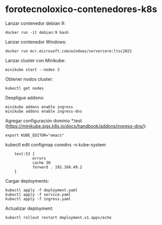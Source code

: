 # forotecnoloxico-contenedores-k8s

Lanzar contenedor debian 9:
```
docker run -it debian:9 bash
```

Lanzar contenedor Windows:
```
docker run mcr.microsoft.com/windows/servercore:ltsc2022
```

Lanzar cluster con Minikube:
```
minikube start --nodes 3
```

Obtener nodos cluster:
```
kubectl get nodes
```

Despligue addons:
```
minikube addons enable ingress
minikube addons enable ingress-dns
```
Agregar configuración dominio *.test (https://minikube.sigs.k8s.io/docs/handbook/addons/ingress-dns/):
```
export KUBE_EDITOR="emacs" 
```
kubectl edit configmap coredns -n kube-system
```
    test:53 {
            errors
            cache 30
            forward . 192.168.49.2
    }
```
Cargar deployments:
```
kubectl apply -f deployment.yaml
kubectl apply -f service.yaml
kubectl apply -f ingress.yaml
```
Actualizar deployment:
```
kubectl rollout restart deployment.v1.apps/echo
```